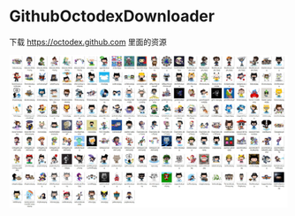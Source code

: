 # GithubOctodexDownloader

下载 https://octodex.github.com 里面的资源

![沙漠中的岩石图片](https://github.com/hupo376787/GithubOctodexDownloader/blob/master/GithubOctodexDownloader.jpg)
